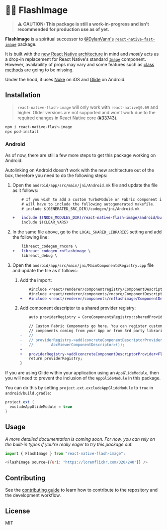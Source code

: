# 🦸‍♂️ FlashImage

> ⚠️ **CAUTION: This package is still a work-in-progress and isn't recommended for production use as of yet.**

**FlashImage** is a spiritual successor to [@DylanVann's](https://github.com/DylanVann) [`react-native-fast-image`](https://github.com/DylanVann/react-native-fast-image) package.

It is built with the [new React Native architecture](https://reactnative.dev/architecture/overview) in mind and _mostly_ acts as a drop-in replacement for React Native's standard [`Image`](https://reactnative.dev/docs/image) component. However, availability of props may vary and some features such as [class methods](https://reactnative.dev/docs/image#methods) are going to be missing.

Under the hood, it uses [Nuke](https://github.com/kean/Nuke) on iOS and [Glide](https://github.com/bumptech/glide) on Android.

## Installation

> `react-native-flash-image` will only work with `react-native@0.69` and higher. Older versions are not supported and won't work due to the required changes in React Native core [(#33743)](https://github.com/facebook/react-native/commit/709a459b1ef7968d447c0a5dbe5cd44d1e03fcb4).

```sh
npm i react-native-flash-image
npx pod-install
```

### Android

As of now, there are still a few more steps to get this package working on Android.

Autolinking on Android doesn’t work with the new architecture out of the box, therefore you need to do the following steps:

1. Open the `android/app/src/main/jni/Android.mk` file and update the file as it follows:
   
    ```diff
        # If you wish to add a custom TurboModule or Fabric component in your app you
        # will have to include the following autogenerated makefile.
        # include $(GENERATED_SRC_DIR)/codegen/jni/Android.mk
    
    +   include $(NODE_MODULES_DIR)/react-native-flash-image/android/build/generated/source/codegen/jni/Android.mk
        include $(CLEAR_VARS)
    ```

2. In the same file above, go to the `LOCAL_SHARED_LIBRARIES` setting and add the following line:
   
    ```diff
        libreact_codegen_rncore \
    +   libreact_codegen_rnflashimage \
        libreact_debug \
    ```

3. Open the `android/app/src/main/jni/MainComponentsRegistry.cpp` file and update the file as it follows:
   
    1. Add the import:

        ```diff
            #include <react/renderer/componentregistry/ComponentDescriptorProviderRegistry.h>
            #include <react/renderer/components/rncore/ComponentDescriptors.h>
        +   #include <react/renderer/components/rnflashimage/ComponentDescriptors.h>
        ```

    2. Add component descriptor to a shared provider registry:

        ```diff
            auto providerRegistry = CoreComponentsRegistry::sharedProviderRegistry();

            // Custom Fabric Components go here. You can register custom
            // components coming from your App or from 3rd party libraries here.
        -   //
        -   // providerRegistry->add(concreteComponentDescriptorProvider<
        -   //        AocViewerComponentDescriptor>());
        + 
        +   providerRegistry->add(concreteComponentDescriptorProvider<FlashImageViewComponentDescriptor>());
            return providerRegistry;
        }
        ```

If you are using Glide within your application using an `AppGlideModule`, then you will need to prevent the inclusion of the `AppGlideModule` in this package.

You can do this by setting `project.ext.excludeAppGlideModule` to `true` in `android/build.gradle`:

```gradle
project.ext {
  excludeAppGlideModule = true
}
```

## Usage

_A more detailed documentation is coming soon. For now, you can rely on the built-in types if you're really eager to try this package out._

```js
import { FlashImage } from "react-native-flash-image";

<FlashImage source={{uri: "https://loremflickr.com/320/240"}} />
```

## Contributing

See the [contributing guide](CONTRIBUTING.md) to learn how to contribute to the repository and the development workflow.

## License

MIT
